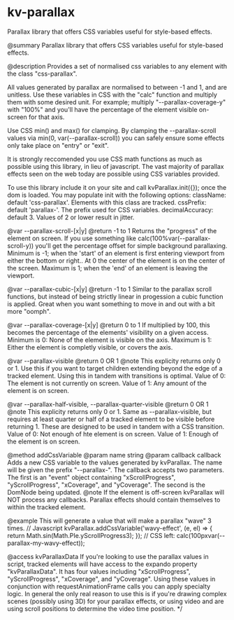 # kv-parallax
Parallax library that offers CSS variables useful for style-based effects.




@summary
Parallax library that offers CSS variables useful for style-based effects.

@description
Provides a set of normalised css variables to any element with the class 
"css-parallax".

All values generated by parallax are normalised to between -1 and 1, and are
unitless. Use these variables in CSS with the "calc" function and multiply
them with some desired unit. For example; multiply "--parallax-coverage-y" 
with "100%" and you'll have the percentage of the element visible on-screen
for that axis.

Use CSS min() and max() for clamping. By clamping the --parallax-scroll 
values via min(0, var(--parallax-scroll)) you can safely ensure some effects 
only take place on "entry" or "exit".

It is strongly reccomended you use CSS math functions as much as possible
using this library, in lieu of javascript. The vast majority of parallax
effects seen on the web today are possible using CSS variables provided.

To use this library include it on your site and call kvParallax.init({}); 
once the dom is loaded.
You may populate init with the following options:
    className: default 'css-parallax'. Elements with this class are tracked.
    cssPrefix: default 'parallax-'. The prefix used for CSS variables.
    decimalAccuracy: default 3. Values of 2 or lower result in jitter.

@var --parallax-scroll-[x|y]
@return -1 to 1
Returns the "progress" of the element on screen. If you use something like
calc(100%var(--parallax-scroll-y)) you'll get the percentage offset for
simple background parallaxing.
Minimum is -1; when the 'start' of an element is first entering viewport from
either the bottom or right..
At 0 the center of the element is on the center of the screen.
Maximum is 1; when the 'end' of an element is leaving the viewport.

@var --parallax-cubic-[x|y]
@return -1 to 1
Similar to the parallax scroll functions, but instead of being strictly
linear in progession a cubic function is applied. Great when you want 
something to move in and out with a bit more "oomph".

@var --parallax-coverage-[x|y]
@return 0 to 1
If multiplied by 100, this becomes the percentage of the elements' visibility
on a given access.
Minimum is 0: None of the element is visible on the axis.
Maximum is 1: Either the element is completly visible, or covers the axis.

@var --parallax-visible
@return 0 OR 1
@note This explicity returns only 0 or 1.
Use this if you want to target children extending beyond the edge of a 
tracked element. Using this in tandem with transitions is optimal.
Value of 0: The element is not currently on screen.
Value of 1: Any amount of the element is on screen.

@var --parallax-half-visible, --parallax-quarter-visible
@return 0 OR 1
@note This explicity returns only 0 or 1. 
Same as --parallax-visible, but requires at least quarter or half of a
tracked element to be visible before returning 1. These are designed to be 
used  in tandem with a CSS transition.
Value of 0: Not enough of hte element is on screen.
Value of 1: Enough of the element is on screen.

@method addCssVariable
@param name string
@param callback callback
Adds a new CSS variable to the values generated by kvParallax. The name will 
be given the prefix "--parallax-". The callback accepts two parameters.
The first is an "event" object containing "xScrollProgress", 
"yScrollProgress", "xCoverage", and "yCoverage". The second is the DomNode 
being updated.
@note If the element is off-screen kvParallax will NOT process any callbacks.
Parallax effects should contain themselves to within the tracked element.

@example
This will generate a value that will make a parallax "wave" 3 times.
// Javascript
kvParallax.addCssVariable('wavy-effect', (e, el) => {
    return Math.sin(Math.PIe.yScrollProgress3);
});
// CSS
left: calc(100pxvar(--parallax-my-wavy-effect));

@access kvParallaxData
If you're looking to use the parallax values in script, tracked elements will
have access to the expando property "kvParallaxData". It has four values
including "xScrollProgress", "yScrollProgress", "xCoverage", and "yCoverage".
Using these values in conjunction with requestAnimationFrame calls you can
apply specialty logic.
In general the only real reason to use this is if you're drawing complex
scenes (possibly using 3D) for your parallax effects, or using video and are
using scroll positions to determine the video time position.
 */
